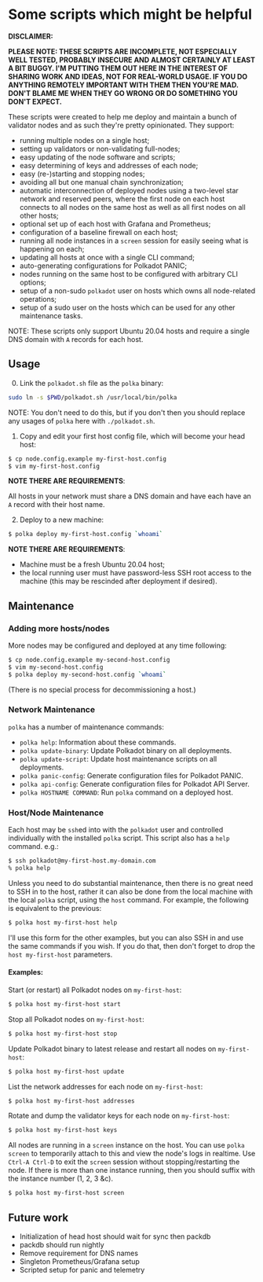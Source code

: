 # Some scripts which might be helpful

**DISCLAIMER:**

**PLEASE NOTE: THESE SCRIPTS ARE INCOMPLETE, NOT ESPECIALLY WELL TESTED, PROBABLY INSECURE AND
ALMOST CERTAINLY AT LEAST A BIT BUGGY. I'M PUTTING THEM OUT HERE IN THE INTEREST OF SHARING WORK
AND IDEAS, NOT FOR REAL-WORLD USAGE. IF YOU DO ANYTHING REMOTELY IMPORTANT WITH THEM THEN YOU'RE
MAD. DON'T BLAME ME WHEN THEY GO WRONG OR DO SOMETHING YOU DON'T EXPECT.**

These scripts were created to help me deploy and maintain a bunch of validator nodes and as such
they're pretty opinionated. They support:

- running multiple nodes on a single host;
- setting up validators or non-validating full-nodes;
- easy updating of the node software and scripts;
- easy determining of keys and addresses of each node;
- easy (re-)starting and stopping nodes;
- avoiding all but one manual chain synchronization;
- automatic interconnection of deployed nodes using a two-level star network and reserved peers,
  where the first node on each host connects to all nodes on the same host as well as all first
  nodes on all other hosts;
- optional set up of each host with Grafana and Prometheus;
- configuration of a baseline firewall on each host;
- running all node instances in a `screen` session for easily seeing what is happening on each;
- updating all hosts at once with a single CLI command;
- auto-generating configurations for Polkadot PANIC;
- nodes running on the same host to be configured with arbitrary CLI options;
- setup of a non-sudo `polkadot` user on hosts which owns all node-related operations;
- setup of a sudo user on the hosts which can be used for any other maintenance tasks.

NOTE: These scripts only support Ubuntu 20.04 hosts and require a single DNS domain with `A`
records for each host.

## Usage

0. Link the `polkadot.sh` file as the `polka` binary:

```sh
sudo ln -s $PWD/polkadot.sh /usr/local/bin/polka
```

NOTE: You don't need to do this, but if you don't then you should replace any usages of `polka` here with `./polkadot.sh`.



1. Copy and edit your first host config file, which will become your head host:

```sh
$ cp node.config.example my-first-host.config
$ vim my-first-host.config
```

**NOTE THERE ARE REQUIREMENTS**:

All hosts in your network must share a DNS domain and have each have an `A` record with their host name.

2. Deploy to a new machine:

```sh
$ polka deploy my-first-host.config `whoami`
```

**NOTE THERE ARE REQUIREMENTS**:

- Machine must be a fresh Ubuntu 20.04 host;
- the local running user must have password-less SSH root access to the machine (this may be rescinded after deployment if desired).

## Maintenance

### Adding more hosts/nodes

More nodes may be configured and deployed at any time following:

```sh
$ cp node.config.example my-second-host.config
$ vim my-second-host.config
$ polka deploy my-second-host.config `whoami`
```

(There is no special process for decommissioning a host.)

### Network Maintenance

`polka` has a number of maintenance commands:

- `polka help`: Information about these commands.
- `polka update-binary`: Update Polkadot binary on all deployments.
- `polka update-script`: Update host maintenance scripts on all deployments.
- `polka panic-config`: Generate configuration files for Polkadot PANIC.
- `polka api-config`: Generate configuration files for Polkadot API Server.
- `polka HOSTNAME COMMAND`: Run `polka` command on a deployed host.
### Host/Node Maintenance

Each host may be `ssh`ed into with the `polkadot` user and controlled individually with the
installed `polka` script. This script also has a `help` command. e.g.:

```sh
$ ssh polkadot@my-first-host.my-domain.com
% polka help
```

Unless you need to do substantial maintenance, then there is no great need to SSH in to the host,
rather it can also be done from the local machine with the local `polka` script, using the `host`
command. For example, the following is equivalent to the previous:

```sh
$ polka host my-first-host help
```

I'll use this form for the other examples, but you can also SSH in and use the same commands if
you wish. If you do that, then don't forget to drop the `host my-first-host` parameters.

#### Examples:

Start (or restart) all Polkadot nodes on `my-first-host`:
```sh
$ polka host my-first-host start
```

Stop all Polkadot nodes on `my-first-host`:
```sh
$ polka host my-first-host stop
```

Update Polkadot binary to latest release and restart all nodes on `my-first-host`:
```sh
$ polka host my-first-host update
```

List the network addresses for each node on `my-first-host`:
```sh
$ polka host my-first-host addresses
```

Rotate and dump the validator keys for each node on `my-first-host`:
```sh
$ polka host my-first-host keys
```

All nodes are running in a `screen` instance on the host. You can use `polka screen` to
temporarily attach to this and view the node's logs in realtime. Use `Ctrl-A Ctrl-D` to exit the
`screen` session without stopping/restarting the node. If there is more than one instance running,
then you should suffix with the instance number (1, 2, 3 &c).

```sh
$ polka host my-first-host screen
```

## Future work

- Initialization of head host should wait for sync then packdb
- packdb should run nightly
- Remove requirement for DNS names
- Singleton Prometheus/Grafana setup
- Scripted setup for panic and telemetry
